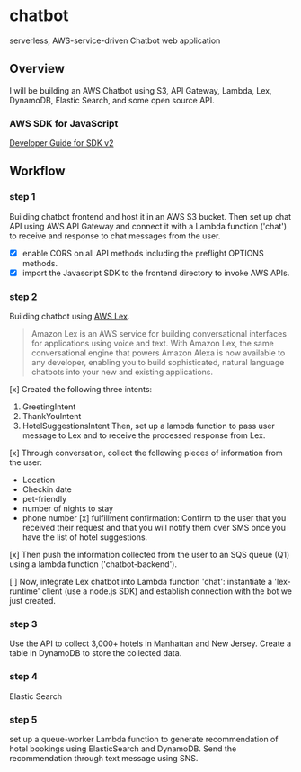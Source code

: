 # chatbot
serverless, AWS-service-driven Chatbot web application 

## Overview
I will be building an AWS Chatbot using S3, API Gateway, Lambda, Lex, DynamoDB, Elastic Search, and some open source API. 

### AWS SDK for JavaScript 
[Developer Guide for SDK v2](https://docs.aws.amazon.com/sdk-for-javascript/v2/developer-guide/sqs-examples-send-receive-messages.html)

## Workflow 
### step 1
Building chatbot frontend and host it in an AWS S3 bucket. Then set up chat API using AWS API Gateway and connect it with a Lambda function ('chat') to receive and response to chat messages from the user. 
- [x] enable CORS on all API methods including the preflight OPTIONS methods. 
- [x] import the Javascript SDK to the frontend directory to invoke AWS APIs. 

### step 2
Building chatbot using [AWS Lex](https://docs.aws.amazon.com/lex/latest/dg/what-is.html). 

> Amazon Lex is an AWS service for building conversational interfaces for applications using voice and text. With Amazon Lex, the same conversational engine that powers Amazon Alexa is now available to any developer, enabling you to build sophisticated, natural language chatbots into your new and existing applications.

[x] Created the following three intents: 
1. GreetingIntent
2. ThankYouIntent
3. HotelSuggestionsIntent
Then, set up a lambda function to pass user message to Lex and to receive the processed response from Lex.  

[x] Through conversation, collect the following pieces of information from the user: 
* Location
* Checkin date
* pet-friendly
* number of nights to stay
* phone number
[x] fulfillment confirmation: Confirm to the user that you received their request and that you will notify them over SMS once you have the list of hotel suggestions. 

[x] Then push the information collected from the user to an SQS queue (Q1) using a lambda function ('chatbot-backend'). 

[ ] Now, integrate Lex chatbot into Lambda function 'chat': instantiate a 'lex-runtime' client (use a node.js SDK) and establish connection with the bot we just created. 

### step 3 
Use the API to collect 3,000+ hotels in Manhattan and New Jersey. Create a table in DynamoDB to store the collected data. 

### step 4 
Elastic Search

### step 5
set up a queue-worker Lambda function to generate recommendation of hotel bookings using ElasticSearch and DynamoDB. Send the recommendation through text message using SNS. 